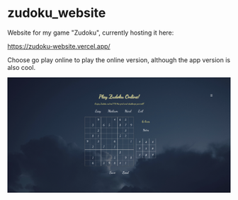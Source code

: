 # zudoku_website
Website for my game "Zudoku", currently hosting it here:

https://zudoku-website.vercel.app/

Choose go play online to play the online version, although the app version is also cool.

![alt text](api/static/images/image2.png)
